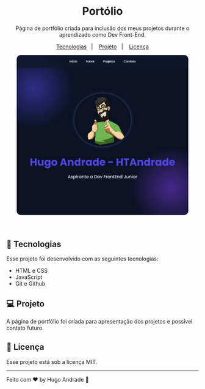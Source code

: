 <h1 align="center"> Portólio </h1>

<p align="center">
Página de portfólio criada para inclusão dos meus projetos durante o aprendizado como Dev Front-End.
</p>

<p align="center">
  <a href="#-tecnologias">Tecnologias</a>&nbsp;&nbsp;&nbsp;|&nbsp;&nbsp;&nbsp;
  <a href="#-projeto">Projeto</a>&nbsp;&nbsp;&nbsp;|&nbsp;&nbsp;&nbsp;
  <a href="#memo-licença">Licença</a>
</p>

<p align="center">
  <img alt="Pagina de Login" src=".github/portfolio.jpg" style="border-radius: 10px; width: 450px">
</p>

<br>

## 🚀 Tecnologias

Esse projeto foi desenvolvido com as seguintes tecnologias:

- HTML e CSS
- JavaScript
- Git e Github

## 💻 Projeto

A página de portfólio foi criada para apresentação dos projetos e possível contato futuro.

## :memo: Licença

Esse projeto está sob a licença MIT.

---

Feito com ♥ by Hugo Andrade :wave:
